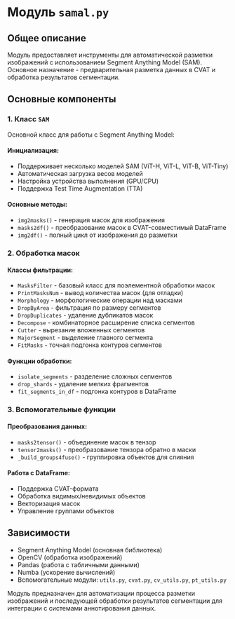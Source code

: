 # Модуль `samal.py`

## Общее описание
Модуль предоставляет инструменты для автоматической разметки изображений с использованием Segment Anything Model (SAM). Основное назначение - предварительная разметка данных в CVAT и обработка результатов сегментации.

## Основные компоненты

### 1. Класс `SAM`
Основной класс для работы с Segment Anything Model:

#### Инициализация:
- Поддерживает несколько моделей SAM (ViT-H, ViT-L, ViT-B, ViT-Tiny)
- Автоматическая загрузка весов моделей
- Настройка устройства выполнения (GPU/CPU)
- Поддержка Test Time Augmentation (TTA)

#### Основные методы:
- `img2masks()` - генерация масок для изображения
- `masks2df()` - преобразование масок в CVAT-совместимый DataFrame
- `img2df()` - полный цикл от изображения до разметки

### 2. Обработка масок

#### Классы фильтрации:
- `MasksFilter` - базовый класс для поэлементной обработки масок
- `PrintMasksNum` - вывод количества масок (для отладки)
- `Morphology` - морфологические операции над масками
- `DropByArea` - фильтрация по размеру сегментов
- `DropDuplicates` - удаление дубликатов масок
- `Decompose` - комбинаторное расширение списка сегментов
- `Cutter` - вырезание вложенных сегментов
- `MajorSegment` - выделение главного сегмента
- `FitMasks` - точная подгонка контуров сегментов

#### Функции обработки:
- `isolate_segments` - разделение сложных сегментов
- `drop_shards` - удаление мелких фрагментов
- `fit_segments_in_df` - подгонка контуров в DataFrame

### 3. Вспомогательные функции

#### Преобразования данных:
- `masks2tensor()` - объединение масок в тензор
- `tensor2masks()` - преобразование тензора обратно в маски
- `_build_groups4fuse()` - группировка объектов для слияния

#### Работа с DataFrame:
- Поддержка CVAT-формата
- Обработка видимых/невидимых объектов
- Векторизация масок
- Управление группами объектов

## Зависимости
- Segment Anything Model (основная библиотека)
- OpenCV (обработка изображений)
- Pandas (работа с табличными данными)
- Numba (ускорение вычислений)
- Вспомогательные модули: `utils.py`, `cvat.py`, `cv_utils.py`, `pt_utils.py`

Модуль предназначен для автоматизации процесса разметки изображений и последующей обработки результатов сегментации для интеграции с системами аннотирования данных.
